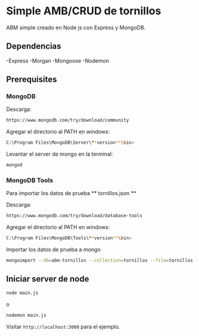 # Simple AMB/CRUD de tornillos

ABM simple creado en Node js con Express y MongoDB. 

## Dependencias

-Express
-Morgan
-Mongoose
-Nodemon


## Prerequisites

### MongoDB

Descarga:
```bash
https://www.mongodb.com/try/download/community
```

Agregar el directorio al PATH en windows:
```bash
C:\Program Files\MongoDB\Server\**version**\bin>
```

Levantar el server de mongo en la terminal:
```bash
mongod
```

### MongoDB Tools

Para importar los datos de prueba ** tornillos.json **

Descarga:
```bash
https://www.mongodb.com/try/download/database-tools
```

Agregar el directorio al PATH en windows:
```bash
C:\Program Files\MongoDB\Tools\**version**\bin>
```

Importar los datos de prueba a mongo
```bash
mongoimport --db=abm-tornillos --collection=tornillos --file=tornillos.json
```

## Iniciar server de node

```bash
node main.js
```
o
```bash
nodemon main.js
```

Visitar `http://localhost:3000` para el ejemplo.